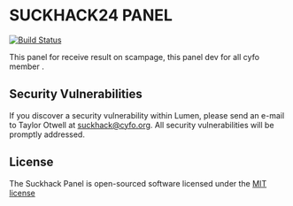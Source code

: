 # SUCKHACK24 PANEL

[![Build Status](https://api.travis-ci.org/danis24/suckhack24_panel.svg?branch=dev)](https://travis-ci.org/danis24/suckhack24_panel.svg?branch=dev)

This panel for receive result on scampage, this panel dev for all cyfo member .


## Security Vulnerabilities

If you discover a security vulnerability within Lumen, please send an e-mail to Taylor Otwell at suckhack@cyfo.org. All security vulnerabilities will be promptly addressed.

## License

The Suckhack Panel is open-sourced software licensed under the [MIT license](http://opensource.org/licenses/MIT)
